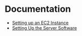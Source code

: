 # Documentation

- [Setting up an EC2 Instance](./02-ec2-instance.md)
- [Setting Up the Server Software](./03-server-setup.md)

